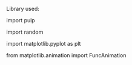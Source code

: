 Library used:

import pulp

import random

import matplotlib.pyplot as plt

from matplotlib.animation import FuncAnimation
